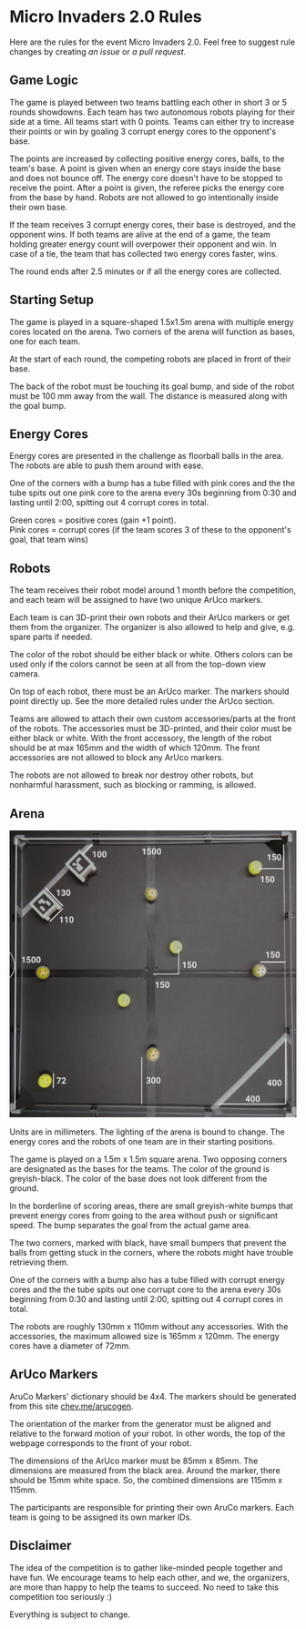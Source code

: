 # Micro Invaders 2.0 Rules

Here are the rules for the event Micro Invaders 2.0. Feel free to suggest rule changes by creating _an issue_ or _a pull request_.

## Game Logic

The game is played between two teams battling each other in short 3 or 5 rounds showdowns. Each team has two autonomous robots playing for their side at a time. All teams start with 0 points. Teams can either try to increase their points or win by goaling 3 corrupt energy cores to the opponent's base.

The points are increased by collecting positive energy cores, balls, to the team's base. A point is given when an energy core stays inside the base and does not bounce off. The energy core doesn't have to be stopped to receive the point. After a point is given, the referee picks the energy core from the base by hand. Robots are not allowed to go intentionally inside their own base.

If the team receives 3 corrupt energy cores, their base is destroyed, and the opponent wins. If both teams are alive at the end of a game, the team holding greater energy count will overpower their opponent and win. In case of a tie, the team that has collected two energy cores faster, wins.

The round ends after 2.5 minutes or if all the energy cores are collected.

## Starting Setup

The game is played in a square-shaped 1.5x1.5m arena with multiple energy cores located on the arena. Two corners of the arena will function as bases, one for each team.

At the start of each round, the competing robots are placed in front of their base.

The back of the robot must be touching its goal bump, and side of the robot must be 100 mm away from the wall. The distance is measured along with the goal bump.

## Energy Cores

Energy cores are presented in the challenge as floorball balls in the area. The robots are able to push them around with ease.

One of the corners with a bump has a tube filled with pink cores and the the tube spits out one pink core to the arena every 30s beginning from 0:30 
and lasting until 2:00, spitting out 4 corrupt cores in total.

Green cores = positive cores (gain +1 point).\
Pink cores = corrupt cores (if the team scores 3 of these to the opponent's goal, that team wins)

## Robots

The team receives their robot model around 1 month before the competition, and each team will be assigned to have two unique ArUco markers.

Each team is can 3D-print their own robots and their ArUco markers or get them from the organizer. The organizer is also allowed to help and give, e.g. spare parts if needed.

The color of the robot should be either black or white. Others colors can be used only if the colors cannot be seen at all from the top-down view camera.

On top of each robot, there must be an ArUco marker. The markers should point directly up. See the more detailed rules under the ArUco section.

Teams are allowed to attach their own custom accessories/parts at the front of the robots. The accessories must be 3D-printed, and their color must be either black or white. With the front accessory, the length of the robot should be at max 165mm and the width of which 120mm. The front accessories are not allowed to block any ArUco markers.

The robots are not allowed to break nor destroy other robots, but nonharmful harassment, such as blocking or ramming, is allowed.

## Arena

![arena.png](arena.png)

Units are in millimeters. The lighting of the arena is bound to change. The energy cores and the robots of one team are in their starting positions. 

The game is played on a 1.5m x 1.5m square arena. Two opposing corners are designated as the bases for the teams. The color of the ground is greyish-black. The color of the base does not look different from the ground.

In the borderline of scoring areas, there are small greyish-white bumps that prevent energy cores from going to the area without push or significant speed. The bump separates the goal from the actual game area.

The two corners, marked with black, have small bumpers that prevent the balls from getting stuck in the corners, where the robots might have trouble retrieving them.

One of the corners with a bump also has a tube filled with corrupt energy cores and the the tube spits out one corrupt core to the arena every 30s beginning from 0:30 and lasting until 2:00, spitting out 4 corrupt cores in total.

The robots are roughly 130mm x 110mm without any accessories. With the accessories, the maximum allowed size is 165mm x 120mm. The energy cores have a diameter of 72mm.

## ArUco Markers

AruCo Markers' dictionary should be 4x4. The markers should be generated from this site [chev.me/arucogen](https://chev.me/arucogen/).

The orientation of the marker from the generator must be aligned and relative to the forward motion of your robot. In other words, the top of the webpage corresponds to the front of your robot.

The dimensions of the ArUco marker must be 85mm x 85mm. The dimensions are measured from the black area. Around the marker, there should be 15mm white space. So, the combined dimensions are 115mm x 115mm.

The participants are responsible for printing their own AruCo markers. Each team is going to be assigned its own marker IDs.

## Disclaimer

The idea of the competition is to gather like-minded people together and have fun. We encourage teams to help each other, and we, the organizers, are more than happy to help the teams to succeed. No need to take this competition too seriously :)

Everything is subject to change.
